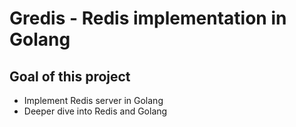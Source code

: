 # Gredis - Redis implementation in Golang

## Goal of this project

- Implement Redis server in Golang
- Deeper dive into Redis and Golang